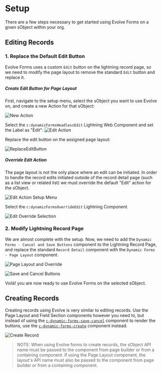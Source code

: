 # Setup

There are a few steps necessary to get started using Evolve Forms on a given
sObject within your org.

## Editing Records

### 1. Replace the Default Edit Button

Evolve Forms uses a custom `Edit` button on the lightning record page, so we need
to modify the page layout to remove the standard `Edit` button and replace it.

##### Create Edit Button for Page Layout

First, navigate to the setup menu, select the sObject you want to use Evolve on,
and create a new Action for that sObject:

![New Action](images/NewAction.png)

Select the `c:dynamicFormsHeadlessEdit` Lightning Web Component and set the
Label as "Edit": ![Edit Action](images/EditAction.png)

Replace the edit button on the assigned page layout:

![ReplaceEditButton](images/ChangeEditButtonOnPageLayout.gif)

##### Override Edit Action

The page layout is not the only place where an edit can be initiated. In order
to handle the record edits initiated outside of the record detail page (such as
a list view or related list) we must override the default "Edit" action for the
sObject.

![Edit Action Setup Menu](images/EditOverride.png)

Select the `c:dynamicFormsOverrideEdit` Lightning Component.

![Edit Override Selection](images/EditOverrideSelection.png)

### 2. Modify Lightning Record Page

We are almost complete with the setup. Now, we need to add the `Dynamic Forms -
Cancel and Save Buttons` component to the Lightning Record Page, and replace the
standard `Record Detail` component with the `Dynamic Forms - Page Layout`
component.

![Page Layout and Override](images/PageLayoutAndOverride.gif)

![Save and Cancel Buttons](images/SaveAndCancelButtons.png)

Voilà! you are now ready to use Evolve Forms on the selected sObject.

## Creating Records

Creating records using Evolve is very similar to editing records. Use the Page Layout and Field Section components however you need to, but instead of using the [`c-dynamic-forms-save-cancel`](/evolve-forms/main/default/lwc/dynamicFormsSaveCancel/dynamicFormsSaveCancel.js) component to render the buttons, use the [`c-dynamic-forms-create`](/evolve-forms/main/default/lwc/dynamicFormsCreate/dynamicFormsCreate.js) component instead.

![Create Record](images/RecordCreate.gif)

> NOTE: When using Evolve forms to create records, the sObject API name must be passed to the component from page builder or from a containing component. If using the Page Layout component, the layout's API name must also be passed to the component from page builder or from a containing component.
